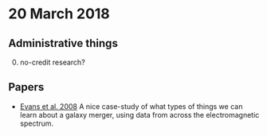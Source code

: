 # 20 March 2018

## Administrative things

0. no-credit research?

## Papers

* [Evans et al. 2008](http://adsabs.harvard.edu/abs/2008ApJ...675L..69E) A nice case-study of what types of things we can learn about a galaxy merger, using data from across the electromagnetic spectrum.

## 
